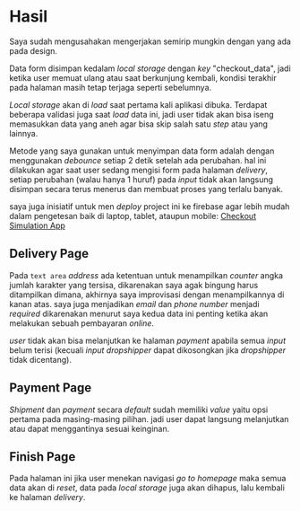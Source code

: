 # Hasil

Saya sudah mengusahakan mengerjakan semirip mungkin dengan yang ada pada design.

Data form disimpan kedalam _local storage_ dengan _key_ "checkout_data", jadi ketika user memuat ulang atau saat berkunjung kembali, kondisi terakhir pada halaman masih tetap terjaga seperti sebelumnya.

_Local storage_ akan di _load_ saat pertama kali aplikasi dibuka. Terdapat beberapa validasi juga saat _load_ data ini, jadi user tidak akan bisa iseng memasukkan data yang aneh agar bisa skip salah satu _step_ atau yang lainnya.

Metode yang saya gunakan untuk menyimpan data form adalah dengan menggunakan _debounce_ setiap 2 detik setelah ada perubahan. hal ini dilakukan agar saat user sedang mengisi form pada halaman _delivery_, setiap perubahan (walau hanya 1 huruf) pada _input_ tidak akan langsung disimpan secara terus menerus dan membuat proses yang terlalu banyak.

saya juga inisiatif untuk men _deploy_ project ini ke firebase agar lebih mudah dalam pengetesan baik di laptop, tablet, ataupun mobile:
[Checkout Simulation App](https://checkout-simulation.web.app/)

## Delivery Page

Pada `text area` _address_ ada ketentuan untuk menampilkan _counter_ angka jumlah karakter yang tersisa, dikarenakan saya agak bingung harus ditampilkan dimana, akhirnya saya improvisasi dengan menampilkannya di kanan atas. saya juga menjadikan _email_ dan _phone number_ menjadi _required_ dikarenakan menurut saya kedua data ini penting ketika akan melakukan sebuah pembayaran _online_.

_user_ tidak akan bisa melanjutkan ke halaman _payment_ apabila semua _input_ belum terisi (kecuali _input_ _dropshipper_ dapat dikosongkan jika _dropshipper_ tidak dicentang).

## Payment Page

_Shipment_ dan _payment_ secara _default_ sudah memiliki _value_ yaitu opsi pertama pada masing-masing pilihan. jadi user dapat langsung melanjutkan atau dapat menggantinya sesuai keinginan.

## Finish Page

Pada halaman ini jika user menekan navigasi _go to homepage_ maka semua data akan di _reset_, data pada _local storage_ juga akan dihapus, lalu kembali ke halaman _delivery_.
